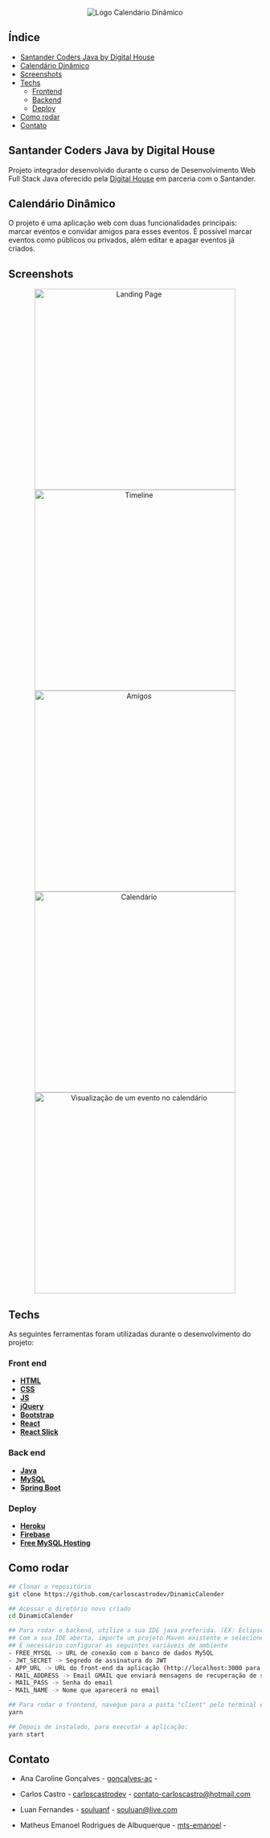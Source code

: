  <p align="center">
  <img height="auto" src="./.gitassets/LOGO.png" alt="Logo Calendário Dinâmico"> 
 </p>

## Índice

- [Santander Coders Java by Digital House](#santander-coders-by-digital-house)
- [Calendário Dinâmico](#calendario-dinamico)
- [Screenshots](#screenshots)
- [Techs](#techs)
  - [Frontend](#front-end)
  - [Backend](#back-end)
  - [Deploy](#deploy)
- [Como rodar](#como-rodar)
- [Contato](#contato)

## Santander Coders Java by Digital House

Projeto integrador desenvolvido durante o curso de Desenvolvimento Web Full Stack Java oferecido pela [Digital House](https://www.digitalhouse.com/br/) em parceria com o Santander.
<br>

## Calendário Dinâmico

O projeto é uma aplicação web com duas funcionalidades principais: marcar eventos e convidar amigos para esses eventos. É possível marcar eventos como públicos ou privados, além editar e apagar eventos já criados.

## Screenshots

<p align="center">
  <img height="400"src="./.gitassets/PAGINA_INICIAL.png" alt="Landing Page"> 
  <img height="400" src="./.gitassets/TELA_PERFIL_TIMELINE.png" alt="Timeline">
  <img height="400" src="./.gitassets/TELA_PERFIL_AMIGOS.png" alt="Amigos">
  <img height="400" src="./.gitassets/CALENDARIO.png" alt="Calendário">
  <img height="400" src="./.gitassets/EVENTO.png" alt="Visualização de um evento no calendário">
<p>

## Techs

As seguintes ferramentas foram utilizadas durante o desenvolvimento do projeto:

### Front end

- **[HTML](https://developer.mozilla.org/pt-BR/docs/Web/HTML)**
- **[CSS](https://developer.mozilla.org/pt-BR/docs/Web/CSS)**
- **[JS](https://developer.mozilla.org/pt-BR/docs/Web/JavaScript)**
- **[jQuery](https://jquery.com/)**
- **[Bootstrap](https://getbootstrap.com/)**
- **[React](https://pt-br.reactjs.org/)**
- **[React Slick](https://react-slick.neostack.com/)**

### Back end

- **[Java](https://www.java.com/pt_BR/)**
- **[MySQL](https://www.mysql.com/)**
- **[Spring Boot](https://spring.io/projects/spring-boot)**

### Deploy

- **[Heroku](https://heroku.com)**
- **[Firebase](https://firebase.google.com)**
- **[Free MySQL Hosting](freemysqlhosting.net)**

## Como rodar

```bash
## Clonar o repositório
git clone https://github.com/carloscastrodev/DinamicCalender

## Acessar o diretório novo criado
cd DinamicCalender

## Para rodar o backend, utilize a sua IDE java preferida. (EX: Eclipse)
## Com a sua IDE aberta, importe um projeto Maven existente e selecione a pasta "api"
## É necessário configurar as seguintes variáveis de ambiente
- FREE_MYSQL -> URL de conexão com o banco de dados MySQL
- JWT_SECRET -> Segredo de assinatura do JWT
- APP_URL -> URL do front-end da aplicação (http://localhost:3000 para projeto React rodando localmente)
- MAIL_ADDRESS -> Email GMAIL que enviará mensagens de recuperação de senha
- MAIL_PASS -> Senha do email
- MAIL_NAME -> Nome que aparecerá no email

## Para rodar o frontend, navegue para a pasta "client" pelo terminal e instale as dependências:
yarn

## Depois de instalado, para executar a aplicação:
yarn start
```

## Contato

- Ana Caroline Gonçalves - [goncalves-ac](https://github.com/goncalves-ac) -

- Carlos Castro - [carloscastrodev](http://github.com/carloscastrodev) - contato-carloscastro@hotmail.com

- Luan Fernandes - [souluanf](https://github.com/souluanf) - souluan@live.com

- Matheus Emanoel Rodrigues de Albuquerque - [mts-emanoel](https://github.com/mts-emanoel) -

